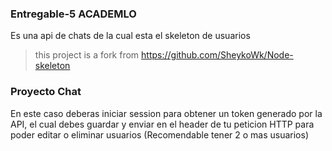 ### Entregable-5 ACADEMLO
Es una api de chats de la cual esta el skeleton de usuarios

> this project is a fork from https://github.com/SheykoWk/Node-skeleton

### Proyecto Chat 
En este caso deberas iniciar session para obtener un token generado por la API, el cual debes guardar y enviar en el header de tu peticion HTTP para poder editar o eliminar usuarios (Recomendable tener 2 o mas usuarios)


